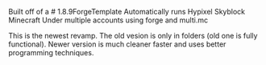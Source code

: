 Built off of a # 1.8.9ForgeTemplate
Automatically runs Hypixel Skyblock Minecraft Under multiple accounts using forge and multi.mc

This is the newest revamp. The old vesion is only in folders (old one is fully functional). Newer version is much cleaner
faster and uses better programming techniques.
